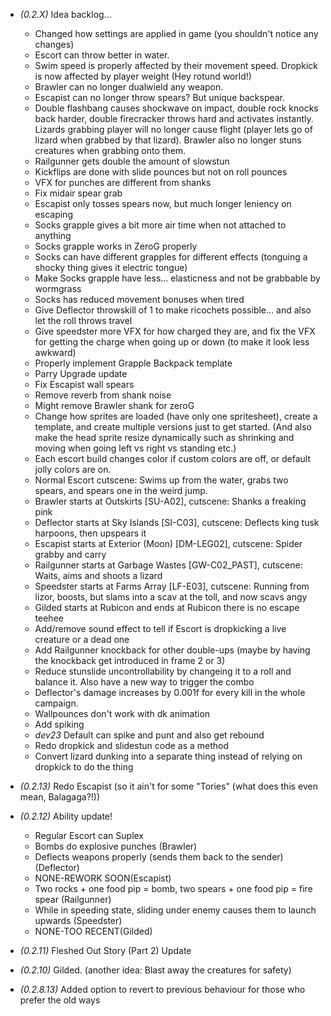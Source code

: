 * *(0.2.X)* Idea backlog...
    * Changed how settings are applied in game (you shouldn't notice any changes)
    * Escort can throw better in water.
    * Swim speed is properly affected by their movement speed.  Dropkick is now affected by player weight (Hey rotund world!)
    * Brawler can no longer dualwield any weapon.
    * Escapist can no longer throw spears? But unique backspear.
    * Double flashbang causes shockwave on impact, double rock knocks back harder, double firecracker throws hard and activates instantly. Lizards grabbing player will no longer cause flight (player lets go of lizard when grabbed by that lizard). Brawler also no longer stuns creatures when grabbing onto them.
    * Railgunner gets double the amount of slowstun
    * Kickflips are done with slide pounces but not on roll pounces
    * VFX for punches are different from shanks
    * Fix midair spear grab
    * Escapist only tosses spears now, but much longer leniency on escaping
    * Socks grapple gives a bit more air time when not attached to anything
    * Socks grapple works in ZeroG properly
    * Socks can have different grapples for different effects (tonguing a shocky thing gives it electric tongue)
    * Make Socks grapple have less... elasticness and not be grabbable by wormgrass
    * Socks has reduced movement bonuses when tired
    * Give Deflector throwskill of 1 to make ricochets possible... and also let the roll throws travel
    * Give speedster more VFX for how charged they are, and fix the VFX for getting the charge when going up or down (to make it look less awkward)
    * Properly implement Grapple Backpack template
    * Parry Upgrade update
    * Fix Escapist wall spears
    * Remove reverb from shank noise
    * Might remove Brawler shank for zeroG
    * Change how sprites are loaded (have only one spritesheet), create a template, and create multiple versions just to get started. (And also make the head sprite resize dynamically such as shrinking and moving when going left vs right vs standing etc.)
    * Each escort build changes color if custom colors are off, or default jolly colors are on.
    * Normal Escort cutscene: Swims up from the water, grabs two spears, and spears one in the weird jump.
    * Brawler starts at Outskirts [SU-A02], cutscene: Shanks a freaking pink
    * Deflector starts at Sky Islands [SI-C03], cutscene: Deflects king tusk harpoons, then upspears it
    * Escapist starts at Exterior (Moon) [DM-LEG02], cutscene: Spider grabby and carry
    * Railgunner starts at Garbage Wastes [GW-C02_PAST], cutscene: Waits, aims and shoots a lizard
    * Speedster starts at Farms Array [LF-E03], cutscene: Running from lizor, boosts, but slams into a scav at the toll, and now scavs angy
    * Gilded starts at Rubicon and ends at Rubicon there is no escape teehee
    * Add/remove sound effect to tell if Escort is dropkicking a live creature or a dead one
    * Add Railgunner knockback for other double-ups (maybe by having the knockback get introduced in frame 2 or 3)
    * Reduce stunslide uncontrollability by changeing it to a roll and balance it. Also have a new way to trigger the combo
    * Deflector's damage increases by 0.001f for every kill in the whole campaign.
    * Wallpounces don't work with dk animation
    * Add spiking
    * *dev23* Default can spike and punt and also get rebound
    * Redo dropkick and slidestun code as a method
    * Convert lizard dunking into a separate thing instead of relying on dropkick to do the thing


* *(0.2.13)* Redo Escapist (so it ain't for some "Tories" (what does this even mean, Balagaga?!))

* *(0.2.12)* Ability update!
    * Regular Escort can Suplex
    * Bombs do explosive punches (Brawler)
    * Deflects weapons properly (sends them back to the sender) (Deflector)
    * NONE-REWORK SOON(Escapist)
    * Two rocks + one food pip = bomb, two spears + one food pip = fire spear (Railgunner)
    * While in speeding state, sliding under enemy causes them to launch upwards (Speedster)
    * NONE-TOO RECENT(Gilded)

* *(0.2.11)* Fleshed Out Story (Part 2) Update

* *(0.2.10)* Gilded. (another idea: Blast away the creatures for safety)

* *(0.2.8.13)* Added option to revert to previous behaviour for those who prefer the old ways
